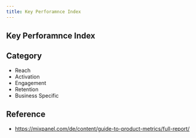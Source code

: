 ```yaml
---
title: Key Perforamnce Index
---
```


## Key Perforamnce Index




## Category
- Reach
- Activation
- Engagement
- Retention
- Business Specific



## Reference
- https://mixpanel.com/de/content/guide-to-product-metrics/full-report/
